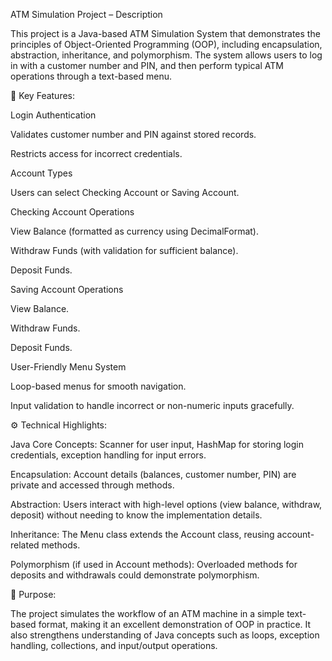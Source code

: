 ATM Simulation Project – Description

This project is a Java-based ATM Simulation System that demonstrates the principles of Object-Oriented Programming (OOP), including encapsulation, abstraction, inheritance, and polymorphism. The system allows users to log in with a customer number and PIN, and then perform typical ATM operations through a text-based menu.

🔑 Key Features:

Login Authentication

Validates customer number and PIN against stored records.

Restricts access for incorrect credentials.

Account Types

Users can select Checking Account or Saving Account.

Checking Account Operations

View Balance (formatted as currency using DecimalFormat).

Withdraw Funds (with validation for sufficient balance).

Deposit Funds.

Saving Account Operations

View Balance.

Withdraw Funds.

Deposit Funds.

User-Friendly Menu System

Loop-based menus for smooth navigation.

Input validation to handle incorrect or non-numeric inputs gracefully.

⚙️ Technical Highlights:

Java Core Concepts: Scanner for user input, HashMap for storing login credentials, exception handling for input errors.

Encapsulation: Account details (balances, customer number, PIN) are private and accessed through methods.

Abstraction: Users interact with high-level options (view balance, withdraw, deposit) without needing to know the implementation details.

Inheritance: The Menu class extends the Account class, reusing account-related methods.

Polymorphism (if used in Account methods): Overloaded methods for deposits and withdrawals could demonstrate polymorphism.

🎯 Purpose:

The project simulates the workflow of an ATM machine in a simple text-based format, making it an excellent demonstration of OOP in practice. It also strengthens understanding of Java concepts such as loops, exception handling, collections, and input/output operations.
